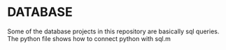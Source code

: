 # DATABASE

Some of the database projects in this repository are basically sql queries.<br />
The python file shows how to connect python with sql.m

